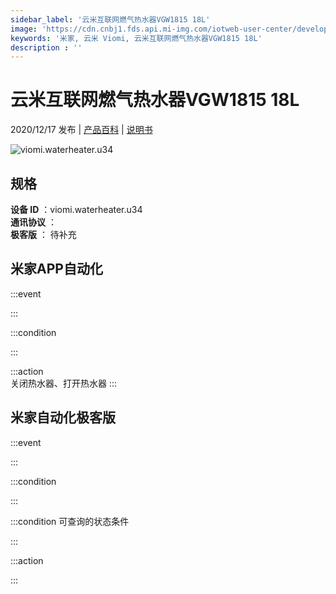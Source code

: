 ```yaml
---
sidebar_label: '云米互联网燃气热水器VGW1815 18L'
image: 'https://cdn.cnbj1.fds.api.mi-img.com/iotweb-user-center/developer_1679048481380rYnkzI4R.png?GalaxyAccessKeyId=AKVGLQWBOVIRQ3XLEW&Expires=9223372036854775807&Signature=0KMu0BiqIwD+e2aDt1z9w5sZ9/Q='
keywords: '米家, 云米 Viomi, 云米互联网燃气热水器VGW1815 18L'
description : ''
---
```

# 云米互联网燃气热水器VGW1815 18L

2020/12/17 发布 | [产品百科](https://home.mi.com/webapp/content/baike/product/index.html?model=viomi.waterheater.u34/) | [说明书](https://home.mi.com/views/introduction.html?model=viomi.waterheater.u34&region=cn)

![viomi.waterheater.u34](https://cdn.cnbj1.fds.api.mi-img.com/iotweb-user-center/developer_1679048481380rYnkzI4R.png?GalaxyAccessKeyId=AKVGLQWBOVIRQ3XLEW&Expires=9223372036854775807&Signature=0KMu0BiqIwD+e2aDt1z9w5sZ9/Q=)

## 规格  
> 
**设备 ID** ：viomi.waterheater.u34  
**通讯协议** ：  
**极客版**  ： 待补充 


## 米家APP自动化  

:::event  

:::

:::condition  

:::

:::action   
关闭热水器、打开热水器
:::

## 米家自动化极客版  

:::event  

:::

:::condition  

:::

:::condition 可查询的状态条件  

:::

:::action  

:::

        
